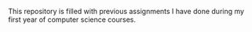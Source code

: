 This repository is filled with previous assignments I have done during my first year of computer science courses.
